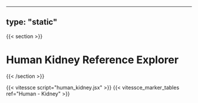 ---
type: "static"
----
{{< section >}}

# Human Kidney Reference Explorer

{{< /section >}}

{{< vitessce script="human_kidney.jsx" >}}
{{< vitessce_marker_tables ref="Human - Kidney" >}}
